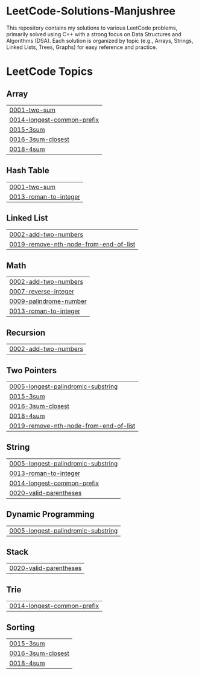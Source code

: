 # LeetCode-Solutions-Manjushree
This repository contains my solutions to various LeetCode problems, primarily solved using C++ with a strong focus on Data Structures and Algorithms (DSA). Each solution is organized by topic (e.g., Arrays, Strings, Linked Lists, Trees, Graphs) for easy reference and practice.

<!---LeetCode Topics Start-->
# LeetCode Topics
## Array
|  |
| ------- |
| [0001-two-sum](https://github.com/Manjushree-12/LeetCode-Solutions-Manjushree/tree/master/0001-two-sum) |
| [0014-longest-common-prefix](https://github.com/Manjushree-12/LeetCode-Solutions-Manjushree/tree/master/0014-longest-common-prefix) |
| [0015-3sum](https://github.com/Manjushree-12/LeetCode-Solutions-Manjushree/tree/master/0015-3sum) |
| [0016-3sum-closest](https://github.com/Manjushree-12/LeetCode-Solutions-Manjushree/tree/master/0016-3sum-closest) |
| [0018-4sum](https://github.com/Manjushree-12/LeetCode-Solutions-Manjushree/tree/master/0018-4sum) |
## Hash Table
|  |
| ------- |
| [0001-two-sum](https://github.com/Manjushree-12/LeetCode-Solutions-Manjushree/tree/master/0001-two-sum) |
| [0013-roman-to-integer](https://github.com/Manjushree-12/LeetCode-Solutions-Manjushree/tree/master/0013-roman-to-integer) |
## Linked List
|  |
| ------- |
| [0002-add-two-numbers](https://github.com/Manjushree-12/LeetCode-Solutions-Manjushree/tree/master/0002-add-two-numbers) |
| [0019-remove-nth-node-from-end-of-list](https://github.com/Manjushree-12/LeetCode-Solutions-Manjushree/tree/master/0019-remove-nth-node-from-end-of-list) |
## Math
|  |
| ------- |
| [0002-add-two-numbers](https://github.com/Manjushree-12/LeetCode-Solutions-Manjushree/tree/master/0002-add-two-numbers) |
| [0007-reverse-integer](https://github.com/Manjushree-12/LeetCode-Solutions-Manjushree/tree/master/0007-reverse-integer) |
| [0009-palindrome-number](https://github.com/Manjushree-12/LeetCode-Solutions-Manjushree/tree/master/0009-palindrome-number) |
| [0013-roman-to-integer](https://github.com/Manjushree-12/LeetCode-Solutions-Manjushree/tree/master/0013-roman-to-integer) |
## Recursion
|  |
| ------- |
| [0002-add-two-numbers](https://github.com/Manjushree-12/LeetCode-Solutions-Manjushree/tree/master/0002-add-two-numbers) |
## Two Pointers
|  |
| ------- |
| [0005-longest-palindromic-substring](https://github.com/Manjushree-12/LeetCode-Solutions-Manjushree/tree/master/0005-longest-palindromic-substring) |
| [0015-3sum](https://github.com/Manjushree-12/LeetCode-Solutions-Manjushree/tree/master/0015-3sum) |
| [0016-3sum-closest](https://github.com/Manjushree-12/LeetCode-Solutions-Manjushree/tree/master/0016-3sum-closest) |
| [0018-4sum](https://github.com/Manjushree-12/LeetCode-Solutions-Manjushree/tree/master/0018-4sum) |
| [0019-remove-nth-node-from-end-of-list](https://github.com/Manjushree-12/LeetCode-Solutions-Manjushree/tree/master/0019-remove-nth-node-from-end-of-list) |
## String
|  |
| ------- |
| [0005-longest-palindromic-substring](https://github.com/Manjushree-12/LeetCode-Solutions-Manjushree/tree/master/0005-longest-palindromic-substring) |
| [0013-roman-to-integer](https://github.com/Manjushree-12/LeetCode-Solutions-Manjushree/tree/master/0013-roman-to-integer) |
| [0014-longest-common-prefix](https://github.com/Manjushree-12/LeetCode-Solutions-Manjushree/tree/master/0014-longest-common-prefix) |
| [0020-valid-parentheses](https://github.com/Manjushree-12/LeetCode-Solutions-Manjushree/tree/master/0020-valid-parentheses) |
## Dynamic Programming
|  |
| ------- |
| [0005-longest-palindromic-substring](https://github.com/Manjushree-12/LeetCode-Solutions-Manjushree/tree/master/0005-longest-palindromic-substring) |
## Stack
|  |
| ------- |
| [0020-valid-parentheses](https://github.com/Manjushree-12/LeetCode-Solutions-Manjushree/tree/master/0020-valid-parentheses) |
## Trie
|  |
| ------- |
| [0014-longest-common-prefix](https://github.com/Manjushree-12/LeetCode-Solutions-Manjushree/tree/master/0014-longest-common-prefix) |
## Sorting
|  |
| ------- |
| [0015-3sum](https://github.com/Manjushree-12/LeetCode-Solutions-Manjushree/tree/master/0015-3sum) |
| [0016-3sum-closest](https://github.com/Manjushree-12/LeetCode-Solutions-Manjushree/tree/master/0016-3sum-closest) |
| [0018-4sum](https://github.com/Manjushree-12/LeetCode-Solutions-Manjushree/tree/master/0018-4sum) |
<!---LeetCode Topics End-->